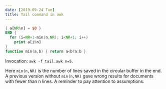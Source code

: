 ```yaml
---
date: [2019-09-24 Tue]
title: Tail command in awk
---
```


``` awk
{ a[NR%n] = $0 }
END {
  for (i=NR+1-min(n,NR); i<NR+1; i++)
    print a[i%n]
}
function min(a,b) { return a<b?a:b }
```

Invocation: `awk -f tail.awk n=5`.

Here `min(n,NR)` is the number of lines saved in the circular buffer
in the end. A previous version without `min(n,NR)` gave wrong results
for documents with fewer than n lines. A reminder to pay attention to
assumptions.
